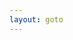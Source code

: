 ```yaml
---
layout: goto
---
```


<script>
    window.location.href = "{% link _posts/aiqiyi/2018-7-15-iqiyi.md %}"
</script>
